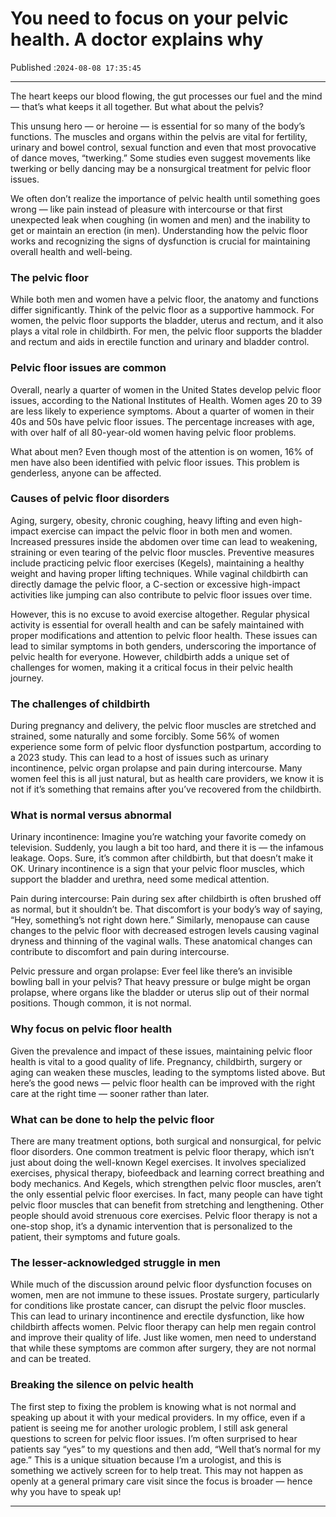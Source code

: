 # You need to focus on your pelvic health. A doctor explains why

Published :`2024-08-08 17:35:45`

---

The heart keeps our blood flowing, the gut processes our fuel and the mind — that’s what keeps it all together. But what about the pelvis?

This unsung hero — or heroine — is essential for so many of the body’s functions. The muscles and organs within the pelvis are vital for fertility, urinary and bowel control, sexual function and even that most provocative of dance moves, “twerking.” Some studies even suggest movements like twerking or belly dancing may be a nonsurgical treatment for pelvic floor issues.

We often don’t realize the importance of pelvic health until something goes wrong — like pain instead of pleasure with intercourse or that first unexpected leak when coughing (in women and men) and the inability to get or maintain an erection (in men). Understanding how the pelvic floor works and recognizing the signs of dysfunction is crucial for maintaining overall health and well-being.

### The pelvic floor

While both men and women have a pelvic floor, the anatomy and functions differ significantly. Think of the pelvic floor as a supportive hammock. For women, the pelvic floor supports the bladder, uterus and rectum, and it also plays a vital role in childbirth. For men, the pelvic floor supports the bladder and rectum and aids in erectile function and urinary and bladder control.

### Pelvic floor issues are common

Overall, nearly a quarter of women in the United States develop pelvic floor issues, according to the National Institutes of Health. Women ages 20 to 39 are less likely to experience symptoms. About a quarter of women in their 40s and 50s have pelvic floor issues. The percentage increases with age, with over half of all 80-year-old women having pelvic floor problems.

What about men? Even though most of the attention is on women, 16% of men have also been identified with pelvic floor issues. This problem is genderless, anyone can be affected.

### Causes of pelvic floor disorders

Aging, surgery, obesity, chronic coughing, heavy lifting and even high-impact exercise can impact the pelvic floor in both men and women. Increased pressures inside the abdomen over time can lead to weakening, straining or even tearing of the pelvic floor muscles. Preventive measures include practicing pelvic floor exercises (Kegels), maintaining a healthy weight and having proper lifting techniques. While vaginal childbirth can directly damage the pelvic floor, a C-section or excessive high-impact activities like jumping can also contribute to pelvic floor issues over time.

However, this is no excuse to avoid exercise altogether. Regular physical activity is essential for overall health and can be safely maintained with proper modifications and attention to pelvic floor health. These issues can lead to similar symptoms in both genders, underscoring the importance of pelvic health for everyone. However, childbirth adds a unique set of challenges for women, making it a critical focus in their pelvic health journey.

### The challenges of childbirth

During pregnancy and delivery, the pelvic floor muscles are stretched and strained, some naturally and some forcibly. Some 56% of women experience some form of pelvic floor dysfunction postpartum, according to a 2023 study. This can lead to a host of issues such as urinary incontinence, pelvic organ prolapse and pain during intercourse. Many women feel this is all just natural, but as health care providers, we know it is not if it’s something that remains after you’ve recovered from the childbirth.

### What is normal versus abnormal

Urinary incontinence: Imagine you’re watching your favorite comedy on television. Suddenly, you laugh a bit too hard, and there it is — the infamous leakage. Oops. Sure, it’s common after childbirth, but that doesn’t make it OK. Urinary incontinence is a sign that your pelvic floor muscles, which support the bladder and urethra, need some medical attention.

Pain during intercourse: Pain during sex after childbirth is often brushed off as normal, but it shouldn’t be. That discomfort is your body’s way of saying, “Hey, something’s not right down here.” Similarly, menopause can cause changes to the pelvic floor with decreased estrogen levels causing vaginal dryness and thinning of the vaginal walls. These anatomical changes can contribute to discomfort and pain during intercourse.

Pelvic pressure and organ prolapse: Ever feel like there’s an invisible bowling ball in your pelvis? That heavy pressure or bulge might be organ prolapse, where organs like the bladder or uterus slip out of their normal positions. Though common, it is not normal.

### Why focus on pelvic floor health

Given the prevalence and impact of these issues, maintaining pelvic floor health is vital to a good quality of life. Pregnancy, childbirth, surgery or aging can weaken these muscles, leading to the symptoms listed above. But here’s the good news — pelvic floor health can be improved with the right care at the right time — sooner rather than later.

### What can be done to help the pelvic floor

There are many treatment options, both surgical and nonsurgical, for pelvic floor disorders. One common treatment is pelvic floor therapy, which isn’t just about doing the well-known Kegel exercises. It involves specialized exercises, physical therapy, biofeedback and learning correct breathing and body mechanics. And Kegels, which strengthen pelvic floor muscles, aren’t the only essential pelvic floor exercises. In fact, many people can have tight pelvic floor muscles that can benefit from stretching and lengthening. Other people should avoid strenuous core exercises. Pelvic floor therapy is not a one-stop shop, it’s a dynamic intervention that is personalized to the patient, their symptoms and future goals.

### The lesser-acknowledged struggle in men

While much of the discussion around pelvic floor dysfunction focuses on women, men are not immune to these issues. Prostate surgery, particularly for conditions like prostate cancer, can disrupt the pelvic floor muscles. This can lead to urinary incontinence and erectile dysfunction, like how childbirth affects women. Pelvic floor therapy can help men regain control and improve their quality of life. Just like women, men need to understand that while these symptoms are common after surgery, they are not normal and can be treated.

### Breaking the silence on pelvic health

The first step to fixing the problem is knowing what is not normal and speaking up about it with your medical providers. In my office, even if a patient is seeing me for another urologic problem, I still ask general questions to screen for pelvic floor issues. I’m often surprised to hear patients say “yes” to my questions and then add, “Well that’s normal for my age.” This is a unique situation because I’m a urologist, and this is something we actively screen for to help treat. This may not happen as openly at a general primary care visit since the focus is broader — hence why you have to speak up!

---


